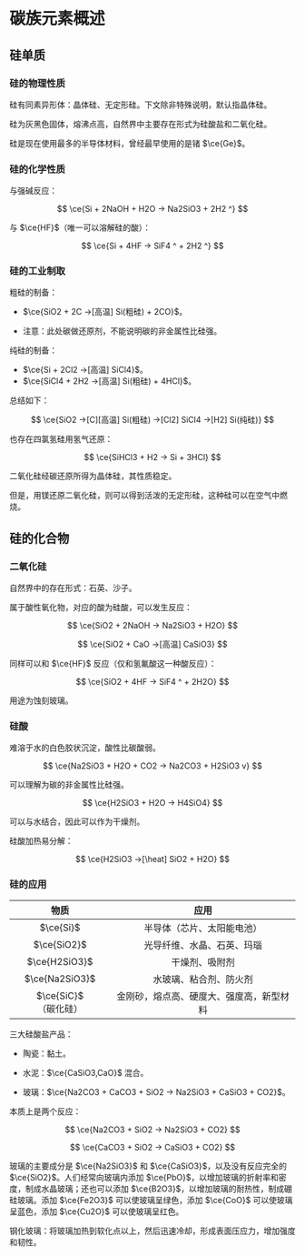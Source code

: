 # 碳族元素概述

## 硅单质

### 硅的物理性质

硅有同素异形体：晶体硅、无定形硅。下文除非特殊说明，默认指晶体硅。

硅为灰黑色固体，熔沸点高，自然界中主要存在形式为硅酸盐和二氧化硅。

硅是现在使用最多的半导体材料，曾经最早使用的是锗 $\ce{Ge}$。

### 硅的化学性质

与强碱反应：

$$
\ce{Si + 2NaOH + H2O -> Na2SiO3 + 2H2 ^}
$$

与 $\ce{HF}$（唯一可以溶解硅的酸）：

$$
\ce{Si + 4HF -> SiF4 ^ + 2H2 ^}
$$

### 硅的工业制取

粗硅的制备：

- $\ce{SiO2 + 2C ->[高温] Si(粗硅) + 2CO}$。

- 注意：此处碳做还原剂，不能说明碳的非金属性比硅强。

纯硅的制备：

- $\ce{Si + 2Cl2 ->[高温] SiCl4}$。
- $\ce{SiCl4 + 2H2 ->[高温] Si(粗硅) + 4HCl}$。

总结如下：

$$
\ce{SiO2 ->[C][高温] Si(粗硅) ->[Cl2] SiCl4 ->[H2] Si(纯硅)}
$$

也存在四氯氢硅用氢气还原：

$$
\ce{SiHCl3 + H2 -> Si + 3HCl}
$$

二氧化硅经碳还原所得为晶体硅，其性质稳定。

但是，用镁还原二氧化硅，则可以得到活泼的无定形硅，这种硅可以在空气中燃烧。

## 硅的化合物

### 二氧化硅

自然界中的存在形式：石英、沙子。

属于酸性氧化物，对应的酸为硅酸，可以发生反应：

$$
\ce{SiO2 + 2NaOH -> Na2SiO3 + H2O}
$$

$$
\ce{SiO2 + CaO ->[高温] CaSiO3}
$$

同样可以和 $\ce{HF}$ 反应（仅和氢氟酸这一种酸反应）：

$$
\ce{SiO2 + 4HF -> SiF4 ^ + 2H2O}
$$

用途为蚀刻玻璃。

### 硅酸

难溶于水的白色胶状沉淀，酸性比碳酸弱。

$$
\ce{Na2SiO3 + H2O + CO2 -> Na2CO3 + H2SiO3 v}
$$

可以理解为碳的非金属性比硅强。

$$
\ce{H2SiO3 + H2O -> H4SiO4}
$$

可以与水结合，因此可以作为干燥剂。

硅酸加热易分解：

$$
\ce{H2SiO3 ->[\heat] SiO2 + H2O}
$$

### 硅的应用

| 物质 | 应用 |
| :-: | :-: |
| $\ce{Si}$ | 半导体（芯片、太阳能电池） |
| $\ce{SiO2}$ | 光导纤维、水晶、石英、玛瑙 |
| $\ce{H2SiO3}$ | 干燥剂、吸附剂 |
| $\ce{Na2SiO3}$ | 水玻璃、粘合剂、防火剂 |
| $\ce{SiC}$（碳化硅） | 金刚砂，熔点高、硬度大、强度高，新型材料 |

三大硅酸盐产品：

- 陶瓷：黏土。

- 水泥：$\ce{CaSiO3,CaO}$ 混合。

- 玻璃：$\ce{Na2CO3 + CaCO3 + SiO2 -> Na2SiO3 + CaSiO3 + CO2}$。

本质上是两个反应：

$$
\ce{Na2CO3 + SiO2 -> Na2SiO3 + CO2}
$$

$$
\ce{CaCO3 + SiO2 -> CaSiO3 + CO2}
$$

玻璃的主要成分是 $\ce{Na2SiO3}$ 和 $\ce{CaSiO3}$，以及没有反应完全的 $\ce{SiO2}$。人们经常向玻璃内添加 $\ce{PbO}$，以增加玻璃的折射率和密度，制成水晶玻璃；还也可以添加 $\ce{B2O3}$，以增加玻璃的耐热性，制成硼硅玻璃。添加 $\ce{Fe2O3}$ 可以使玻璃呈绿色，添加 $\ce{CoO}$ 可以使玻璃呈蓝色，添加 $\ce{Cu2O}$ 可以使玻璃呈红色。

钢化玻璃：将玻璃加热到软化点以上，然后迅速冷却，形成表面压应力，增加强度和韧性。
